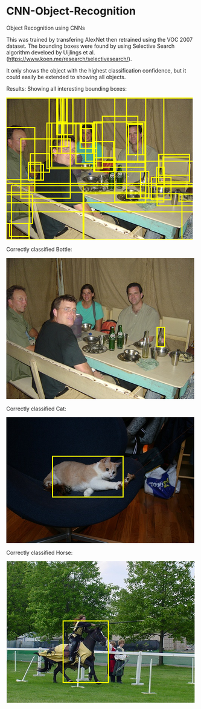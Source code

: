 # CNN-Object-Recognition
Object Recognition using CNNs

This was trained by transfering AlexNet then retrained using the VOC 2007 dataset. The bounding boxes were 
found by using Selective Search algorithm develoed by Uijlings et al. (https://www.koen.me/research/selectivesearch/).

It only shows the object with the highest classification confidence, but it could easily be extended to showing all
objects.

Results:
Showing all interesting bounding boxes:

![alt text](https://github.com/cdbunker/CNN-Object-Recognition/blob/master/Results/AllBoundingBoxes.PNG)

Correctly classified Bottle:

![alt text](https://github.com/cdbunker/CNN-Object-Recognition/blob/master/Results/Bottle.PNG)

Correctly classified Cat:

![alt text](https://github.com/cdbunker/CNN-Object-Recognition/blob/master/Results/Cat.PNG)

Correctly classified Horse:

![alt text](https://github.com/cdbunker/CNN-Object-Recognition/blob/master/Results/Horse.PNG)
